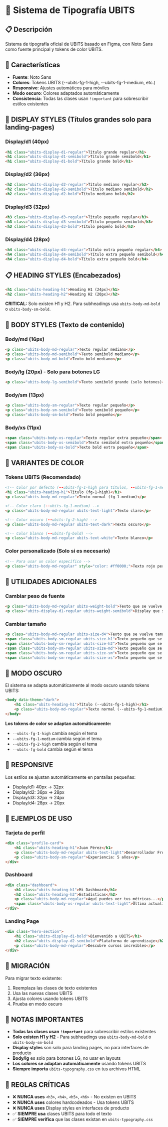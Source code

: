# 🎨 Sistema de Tipografía UBITS

## 📋 Descripción
Sistema de tipografía oficial de UBITS basado en Figma, con Noto Sans como fuente principal y tokens de color UBITS.

## 🎯 Características
- **Fuente**: Noto Sans
- **Colores**: Tokens UBITS (--ubits-fg-1-high, --ubits-fg-1-medium, etc.)
- **Responsive**: Ajustes automáticos para móviles
- **Modo oscuro**: Colores adaptados automáticamente
- **Consistencia**: Todas las clases usan `!important` para sobrescribir estilos existentes

## 📱 DISPLAY STYLES (Títulos grandes solo para landing-pages)

### Display/d1 (40px)
```html
<h1 class="ubits-display-d1-regular">Título grande regular</h1>
<h1 class="ubits-display-d1-semibold">Título grande semibold</h1>
<h1 class="ubits-display-d1-bold">Título grande bold</h1>
```

### Display/d2 (36px)
```html
<h2 class="ubits-display-d2-regular">Título mediano regular</h2>
<h2 class="ubits-display-d2-semibold">Título mediano semibold</h2>
<h2 class="ubits-display-d2-bold">Título mediano bold</h2>
```

### Display/d3 (32px)
```html
<h3 class="ubits-display-d3-regular">Título pequeño regular</h3>
<h3 class="ubits-display-d3-semibold">Título pequeño semibold</h3>
<h3 class="ubits-display-d3-bold">Título pequeño bold</h3>
```

### Display/d4 (28px)
```html
<h4 class="ubits-display-d4-regular">Título extra pequeño regular</h4>
<h4 class="ubits-display-d4-semibold">Título extra pequeño semibold</h4>
<h4 class="ubits-display-d4-bold">Título extra pequeño bold</h4>
```

## 📋 HEADING STYLES (Encabezados)

```html
<h1 class="ubits-heading-h1">Heading H1 (24px)</h1>
<h2 class="ubits-heading-h2">Heading H2 (20px)</h2>
```

**CRITICAL:** Solo existen H1 y H2. Para subheadings usa `ubits-body-md-bold` o `ubits-body-sm-bold`.

## 📝 BODY STYLES (Texto de contenido)

### Body/md (16px)
```html
<p class="ubits-body-md-regular">Texto regular mediano</p>
<p class="ubits-body-md-semibold">Texto semibold mediano</p>
<p class="ubits-body-md-bold">Texto bold mediano</p>
```

### Body/lg (20px) - Solo para botones LG
```html
<p class="ubits-body-lg-semibold">Texto semibold grande (solo botones)</p>
```

### Body/sm (13px)
```html
<p class="ubits-body-sm-regular">Texto regular pequeño</p>
<p class="ubits-body-sm-semibold">Texto semibold pequeño</p>
<p class="ubits-body-sm-bold">Texto bold pequeño</p>
```

### Body/xs (11px)
```html
<span class="ubits-body-xs-regular">Texto regular extra pequeño</span>
<span class="ubits-body-xs-semibold">Texto semibold extra pequeño</span>
<span class="ubits-body-xs-bold">Texto bold extra pequeño</span>
```

## 🎨 VARIANTES DE COLOR

### Tokens UBITS (Recomendado)
```html
<!-- Color por defecto (--ubits-fg-1-high para títulos, --ubits-fg-1-medium para texto) -->
<h1 class="ubits-heading-h1">Título (fg-1-high)</h1>
<p class="ubits-body-md-regular">Texto normal (fg-1-medium)</p>

<!-- Color claro (--ubits-fg-1-medium) -->
<p class="ubits-body-md-regular ubits-text-light">Texto claro</p>

<!-- Color oscuro (--ubits-fg-2-high) -->
<p class="ubits-body-md-regular ubits-text-dark">Texto oscuro</p>

<!-- Color blanco (--ubits-fg-bold) -->
<p class="ubits-body-md-regular ubits-text-white">Texto blanco</p>
```

### Color personalizado (Solo si es necesario)
```html
<!-- Para usar un color específico -->
<p class="ubits-body-md-regular" style="color: #ff0000;">Texto rojo personalizado</p>
```

## 🔧 UTILIDADES ADICIONALES

### Cambiar peso de fuente
```html
<p class="ubits-body-md-regular ubits-weight-bold">Texto que se vuelve bold</p>
<p class="ubits-display-d1-regular ubits-weight-semibold">Display que se vuelve semibold</p>
```

### Cambiar tamaño
```html
<p class="ubits-body-md-regular ubits-size-d4">Texto que se vuelve tamaño d4 (28px)</p>
<span class="ubits-body-sm-regular ubits-size-h1">Texto pequeño que se vuelve h1 (24px)</span>
<span class="ubits-body-sm-regular ubits-size-h2">Texto pequeño que se vuelve h2 (20px)</span>
<span class="ubits-body-sm-regular ubits-size-md">Texto pequeño que se vuelve md (16px)</span>
<span class="ubits-body-sm-regular ubits-size-sm">Texto pequeño que se vuelve sm (13px)</span>
<span class="ubits-body-sm-regular ubits-size-xs">Texto pequeño que se vuelve xs (11px)</span>
```

## 🌙 MODO OSCURO

El sistema se adapta automáticamente al modo oscuro usando tokens UBITS:
```html
<body data-theme="dark">
    <h1 class="ubits-heading-h1">Título (--ubits-fg-1-high)</h1>
    <p class="ubits-body-md-regular">Texto normal (--ubits-fg-1-medium)</p>
</body>
```

**Los tokens de color se adaptan automáticamente:**
- `--ubits-fg-1-high` cambia según el tema
- `--ubits-fg-1-medium` cambia según el tema
- `--ubits-fg-2-high` cambia según el tema
- `--ubits-fg-bold` cambia según el tema

## 📱 RESPONSIVE

Los estilos se ajustan automáticamente en pantallas pequeñas:
- Display/d1: 40px → 32px
- Display/d2: 36px → 28px
- Display/d3: 32px → 24px
- Display/d4: 28px → 20px

## 🎯 EJEMPLOS DE USO

### Tarjeta de perfil
```html
<div class="profile-card">
    <h1 class="ubits-heading-h1">Juan Pérez</h1>
    <p class="ubits-body-md-regular ubits-text-light">Desarrollador Frontend</p>
    <p class="ubits-body-sm-regular">Experiencia: 5 años</p>
</div>
```

### Dashboard
```html
<div class="dashboard">
    <h1 class="ubits-heading-h1">Mi Dashboard</h1>
    <h2 class="ubits-heading-h2">Estadísticas</h2>
    <p class="ubits-body-md-regular">Aquí puedes ver tus métricas...</p>
    <span class="ubits-body-xs-regular ubits-text-light">Última actualización: hoy</span>
</div>
```

### Landing Page
```html
<div class="hero-section">
    <h1 class="ubits-display-d1-bold">Bienvenido a UBITS</h1>
    <h2 class="ubits-display-d2-semibold">Plataforma de aprendizaje</h2>
    <p class="ubits-body-md-regular">Descubre cursos increíbles</p>
</div>
```

## 🔄 MIGRACIÓN

Para migrar texto existente:
1. Reemplaza las clases de texto existentes
2. Usa las nuevas clases UBITS
3. Ajusta colores usando tokens UBITS
4. Prueba en modo oscuro

## 📝 NOTAS IMPORTANTES

- **Todas las clases usan `!important`** para sobrescribir estilos existentes
- **Solo existen H1 y H2** - Para subheadings usa `ubits-body-md-bold` o `ubits-body-sm-bold`
- **Display styles** son solo para landing pages, no para interfaces de producto
- **Body/lg** es solo para botones LG, no usar en layouts
- **Los colores se adaptan automáticamente** usando tokens UBITS
- **Siempre importa** `ubits-typography.css` en tus archivos HTML

## 🚨 REGLAS CRÍTICAS

- ❌ **NUNCA uses** `<h3>`, `<h4>`, `<h5>`, `<h6>` - No existen en UBITS
- ❌ **NUNCA uses** colores hardcodeados - Usa tokens UBITS
- ❌ **NUNCA uses** Display styles en interfaces de producto
- ✅ **SIEMPRE usa** clases UBITS para todo el texto
- ✅ **SIEMPRE verifica** que las clases existan en `ubits-typography.css`
